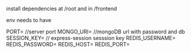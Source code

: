 
install dependencies at /root and in /frontend

env needs to have

PORT= //server port 
MONGO_URI= //mongoDB url with password and db
SESSION_KEY= // express-session sesssion key
REDIS_USERNAME=
REDIS_PASSWORD=
REDIS_HOST=
REDIS_PORT=
